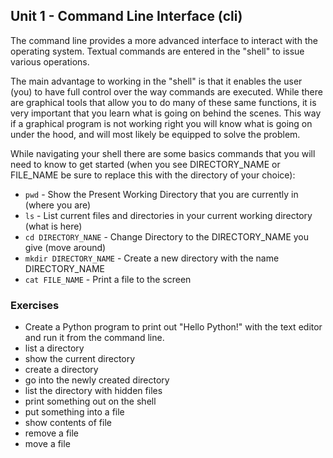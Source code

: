 Unit 1 - Command Line Interface (cli)
---

The command line provides a more advanced interface to interact
with the operating system.  Textual commands are entered in the "shell"
to issue various operations.

The main advantage to working in the "shell" is that it enables the
user (you) to have full control over the way commands are executed.
While there are graphical tools that allow you to do many of these
same functions, it is very important that you learn what is going
on behind the scenes. This way if a graphical program is not working
right you will know what is going on under the hood, and will most
likely be equipped to solve the problem.


While navigating your shell there are some basics commands that you
will need to know to get started (when you see DIRECTORY_NAME or
FILE_NAME be sure to replace this with the directory of your choice):

* `pwd` - Show the Present Working Directory that you are currently in (where you are)
* `ls` - List current files and directories in your current working
directory (what is here)
* `cd DIRECTORY_NANE` - Change Directory to the DIRECTORY_NAME you give (move around)
* `mkdir DIRECTORY_NAME` - Create a new directory with the name DIRECTORY_NAME
* `cat FILE_NAME` - Print a file to the screen

### **Exercises**

* Create a Python program to print out "Hello Python!" with the text editor and run it from the command line.
* list a directory
* show the current directory
* create a directory
* go into the newly created directory
* list the directory with hidden files
* print something out on the shell
* put something into a file
* show contents of file
* remove a file
* move a file
